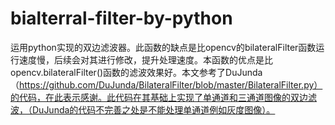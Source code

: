 # bialterral-filter-by-python
运用python实现的双边滤波器。此函数的缺点是比opencv的bilateralFilter函数运行速度慢，后续会对其进行修改，提升处理速度。本函数的优点是比opencv.bilateralFilter()函数的滤波效果好。本文参考了DuJunda（https://github.com/DuJunda/BilateralFilter/blob/master/BilateralFilter.py）的代码，在此表示感谢。此代码在其基础上实现了单通道和三通道图像的双边滤波，（DuJunda的代码不完善之处是不能处理单通道例如灰度图像）。
